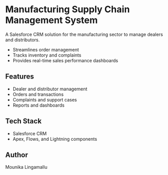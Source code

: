 # Manufacturing Supply Chain Management System  

A Salesforce CRM solution for the manufacturing sector to manage dealers and distributors.  
- Streamlines order management  
- Tracks inventory and complaints  
- Provides real-time sales performance dashboards  

## Features  
- Dealer and distributor management  
- Orders and transactions  
- Complaints and support cases  
- Reports and dashboards  

## Tech Stack  
- Salesforce CRM  
- Apex, Flows, and Lightning components  

## Author  
Mounika Lingamallu  
